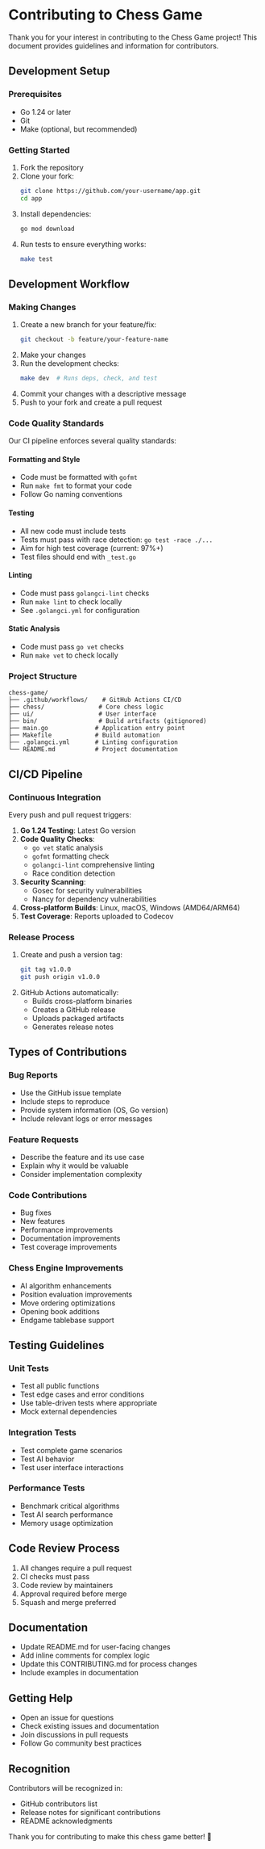 # Contributing to Chess Game

Thank you for your interest in contributing to the Chess Game project! This document provides guidelines and information for contributors.

## Development Setup

### Prerequisites
- Go 1.24 or later
- Git
- Make (optional, but recommended)

### Getting Started
1. Fork the repository
2. Clone your fork:
   ```bash
   git clone https://github.com/your-username/app.git
   cd app
   ```
3. Install dependencies:
   ```bash
   go mod download
   ```
4. Run tests to ensure everything works:
   ```bash
   make test
   ```

## Development Workflow

### Making Changes
1. Create a new branch for your feature/fix:
   ```bash
   git checkout -b feature/your-feature-name
   ```
2. Make your changes
3. Run the development checks:
   ```bash
   make dev  # Runs deps, check, and test
   ```
4. Commit your changes with a descriptive message
5. Push to your fork and create a pull request

### Code Quality Standards

Our CI pipeline enforces several quality standards:

#### **Formatting and Style**
- Code must be formatted with `gofmt`
- Run `make fmt` to format your code
- Follow Go naming conventions

#### **Testing**
- All new code must include tests
- Tests must pass with race detection: `go test -race ./...`
- Aim for high test coverage (current: 97%+)
- Test files should end with `_test.go`

#### **Linting**
- Code must pass `golangci-lint` checks
- Run `make lint` to check locally
- See `.golangci.yml` for configuration

#### **Static Analysis**
- Code must pass `go vet` checks
- Run `make vet` to check locally

### Project Structure

```
chess-game/
├── .github/workflows/    # GitHub Actions CI/CD
├── chess/               # Core chess logic
├── ui/                  # User interface
├── bin/                 # Build artifacts (gitignored)
├── main.go             # Application entry point
├── Makefile            # Build automation
├── .golangci.yml       # Linting configuration
└── README.md           # Project documentation
```

## CI/CD Pipeline

### Continuous Integration
Every push and pull request triggers:

1. **Go 1.24 Testing**: Latest Go version
2. **Code Quality Checks**:
   - `go vet` static analysis
   - `gofmt` formatting check
   - `golangci-lint` comprehensive linting
   - Race condition detection
3. **Security Scanning**:
   - Gosec for security vulnerabilities
   - Nancy for dependency vulnerabilities
4. **Cross-platform Builds**: Linux, macOS, Windows (AMD64/ARM64)
5. **Test Coverage**: Reports uploaded to Codecov

### Release Process
1. Create and push a version tag:
   ```bash
   git tag v1.0.0
   git push origin v1.0.0
   ```
2. GitHub Actions automatically:
   - Builds cross-platform binaries
   - Creates a GitHub release
   - Uploads packaged artifacts
   - Generates release notes

## Types of Contributions

### Bug Reports
- Use the GitHub issue template
- Include steps to reproduce
- Provide system information (OS, Go version)
- Include relevant logs or error messages

### Feature Requests
- Describe the feature and its use case
- Explain why it would be valuable
- Consider implementation complexity

### Code Contributions
- Bug fixes
- New features
- Performance improvements
- Documentation improvements
- Test coverage improvements

### Chess Engine Improvements
- AI algorithm enhancements
- Position evaluation improvements
- Move ordering optimizations
- Opening book additions
- Endgame tablebase support

## Testing Guidelines

### Unit Tests
- Test all public functions
- Test edge cases and error conditions
- Use table-driven tests where appropriate
- Mock external dependencies

### Integration Tests
- Test complete game scenarios
- Test AI behavior
- Test user interface interactions

### Performance Tests
- Benchmark critical algorithms
- Test AI search performance
- Memory usage optimization

## Code Review Process

1. All changes require a pull request
2. CI checks must pass
3. Code review by maintainers
4. Approval required before merge
5. Squash and merge preferred

## Documentation

- Update README.md for user-facing changes
- Add inline comments for complex logic
- Update this CONTRIBUTING.md for process changes
- Include examples in documentation

## Getting Help

- Open an issue for questions
- Check existing issues and documentation
- Join discussions in pull requests
- Follow Go community best practices

## Recognition

Contributors will be recognized in:
- GitHub contributors list
- Release notes for significant contributions
- README acknowledgments

Thank you for contributing to make this chess game better! 🎉 
